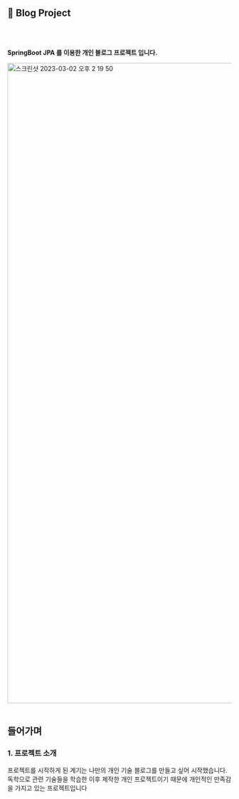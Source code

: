 <h2>📎 Blog Project</h2>
<br></br>
<p data-ke-size="size16"><b>SpringBoot JPA 를 이용한 개인 블로그 프로젝트 입니다.</b></p>
<img width="1440" alt="스크린샷 2023-03-02 오후 2 19 50" src="https://user-images.githubusercontent.com/90013740/222338450-858a36b3-7185-4d55-b617-3c860c000daf.png">
<br></br>
<h2>들어가며</h2>
<h3>1. 프로젝트 소개</h3>
<p>프로젝트를 시작하게 된 계기는 나만의 개인 기술 블로그를 만들고 싶어 시작했습니다.<br>
독학으로 관련 기술들을 학습한 이후 제작한 개인 프로젝트이기 때문에 개인적인 만족감을 가지고 있는 프로젝트입니다 </p>
